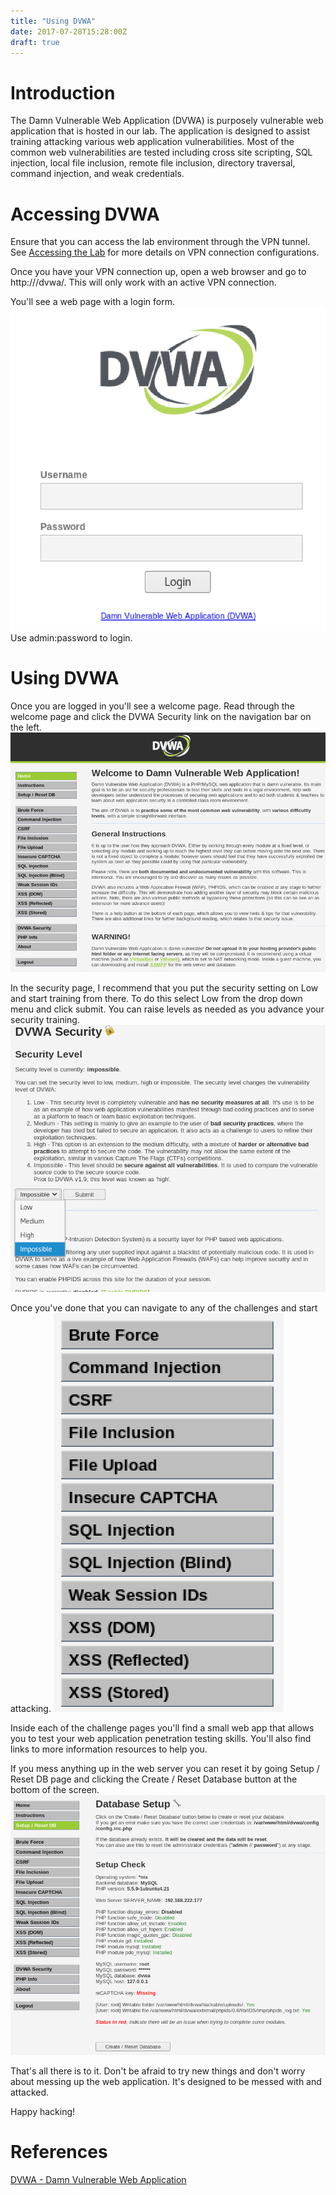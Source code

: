 ```yaml
---
title: "Using DVWA"
date: 2017-07-28T15:28:00Z
draft: true
---
```


# Introduction
The Damn Vulnerable Web Application (DVWA) is purposely vulnerable web application that is hosted in our lab. The application is designed to assist training attacking various web application vulnerabilities. Most of the common web vulnerabilities are tested including cross site scripting, SQL injection, local file inclusion, remote file inclusion, directory traversal, command injection, and weak credentials.

# Accessing DVWA
Ensure that you can access the lab environment through the VPN tunnel. See [Accessing the Lab](http://learn.greyhatctf.com/attack/accessinglab/) for more details on VPN connection configurations.

Once you have your VPN connection up, open a web browser and go to http://<DVWA IP>/dvwa/. This will only work with an active VPN connection.

You'll see a web page with a login form. 
![DVWA login](/attack/dvwa_login.png)
Use admin:password to login.

# Using DVWA
Once you are logged in you'll see a welcome page. Read through the welcome page and click the DVWA Security link on the navigation bar on the left.
![DVWA Welcome](/attack/dvwa_welcome.png)

In the security page, I recommend that you put the security setting on Low and start training from there. To do this select Low from the drop down menu and click submit. You can raise levels as needed as you advance your security training.
![DVWA Security](/attack/dvwa_security.png)

Once you've done that you can navigate to any of the challenges and start attacking.
![DVWA Challenges](/attack/dvwa_challenges.png)

Inside each of the challenge pages you'll find a small web app that allows you to test your web application penetration testing skills. You'll also find links to more information resources to help you.

If you mess anything up in the web server you can reset it by going Setup / Reset DB page and clicking the Create / Reset Database button at the bottom of the screen.
![DVWA Database Setup](/attack/dvwa_db_setup.png)

That's all there is to it. Don't be afraid to try new things and don't worry about messing up the web application. It's designed to be messed with and attacked.

Happy hacking!

# References
[DVWA - Damn Vulnerable Web Application](http://www.dvwa.co.uk/)